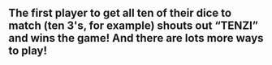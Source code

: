 ## The first player to get all ten of their dice to match (ten 3's, for example) shouts out “TENZI” and wins the game! And there are lots more ways to play!
